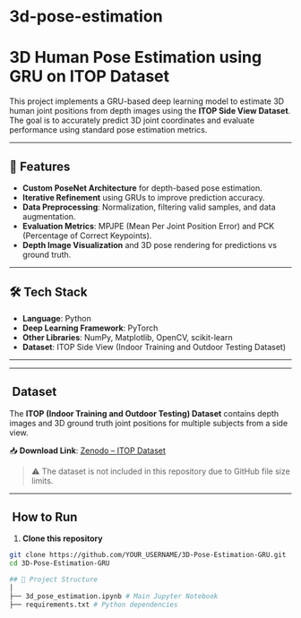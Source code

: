# 3d-pose-estimation
# 3D Human Pose Estimation using GRU on ITOP Dataset

This project implements a GRU-based deep learning model to estimate 3D human joint positions from depth images using the **ITOP Side View Dataset**. The goal is to accurately predict 3D joint coordinates and evaluate performance using standard pose estimation metrics.

---

## 📌 Features
- **Custom PoseNet Architecture** for depth-based pose estimation.
- **Iterative Refinement** using GRUs to improve prediction accuracy.
- **Data Preprocessing**: Normalization, filtering valid samples, and data augmentation.
- **Evaluation Metrics**: MPJPE (Mean Per Joint Position Error) and PCK (Percentage of Correct Keypoints).
- **Depth Image Visualization** and 3D pose rendering for predictions vs ground truth.

---

## 🛠 Tech Stack
- **Language**: Python
- **Deep Learning Framework**: PyTorch
- **Other Libraries**: NumPy, Matplotlib, OpenCV, scikit-learn
- **Dataset**: ITOP Side View (Indoor Training and Outdoor Testing Dataset)

---

---

## ​ Dataset
The **ITOP (Indoor Training and Outdoor Testing) Dataset** contains depth images and 3D ground truth joint positions for multiple subjects from a side view.

📥 **Download Link**: [Zenodo – ITOP Dataset](https://zenodo.org/records/3932973)

> ⚠️ The dataset is not included in this repository due to GitHub file size limits.

---

## ​ How to Run
1. **Clone this repository**
```bash
git clone https://github.com/YOUR_USERNAME/3D-Pose-Estimation-GRU.git
cd 3D-Pose-Estimation-GRU

## 📂 Project Structure
│
├── 3d_pose_estimation.ipynb # Main Jupyter Notebook
├── requirements.txt # Python dependencies
